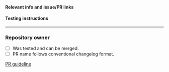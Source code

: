 #### Relevant info and issue/PR links



#### Testing instructions


----
### Repository owner

- [ ] Was tested and can be merged.
- [ ] PR name follows conventional changelog format.

[PR guideline](https://github.com/PeerioTechnologies/peerio-icebear/blob/dev/docs/CONTRIBUTING.md)
